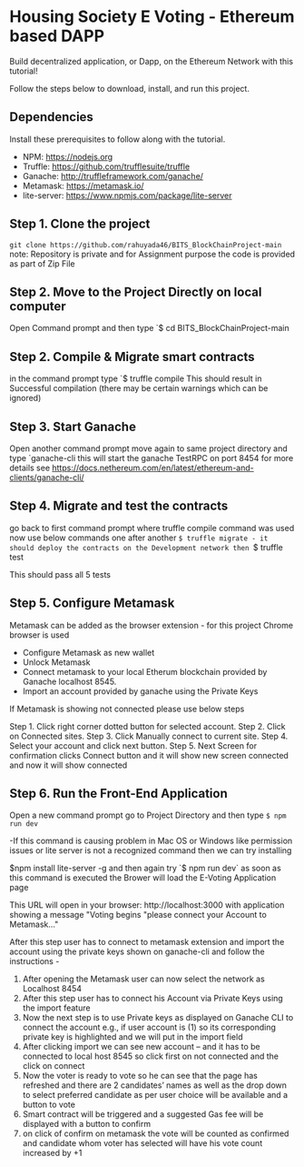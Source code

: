 # Housing Society E Voting - Ethereum based DAPP
Build decentralized application, or Dapp, on the Ethereum Network with this tutorial!

Follow the steps below to download, install, and run this project.

## Dependencies
Install these prerequisites to follow along with the tutorial. 
- NPM: https://nodejs.org
- Truffle: https://github.com/trufflesuite/truffle
- Ganache: http://truffleframework.com/ganache/
- Metamask: https://metamask.io/
- lite-server: https://www.npmjs.com/package/lite-server

## Step 1. Clone the project
`git clone https://github.com/rahuyada46/BITS_BlockChainProject-main` note: Repository is private and for Assignment purpose the code is provided as part of Zip File

## Step 2. Move to the Project Directly on local computer 
Open Command prompt and then type
`$ cd BITS_BlockChainProject-main

## Step 2. Compile & Migrate smart contracts
in the command prompt type
`$ truffle compile 
This should result in Successful compilation (there may be certain warnings which can be ignored)

## Step 3. Start Ganache
Open another command prompt move again to same project directory and type
`ganache-cli
this will start the ganache TestRPC on port 8454 for more details see https://docs.nethereum.com/en/latest/ethereum-and-clients/ganache-cli/

## Step 4. Migrate and test the contracts 
go back to first command prompt where truffle compile command was used now use below commands one after another
 `$ truffle migrate - it should deploy the contracts on the Development network
 then
 `$ truffle test 

 This should pass all 5 tests 

## Step 5. Configure Metamask
Metamask can be added as the browser extension - for this project Chrome browser is used
- Configure Metamask as new wallet
- Unlock Metamask 
- Connect metamask to your local Etherum blockchain provided by Ganache localhost 8545.
- Import an account provided by ganache using the Private Keys

If Metamask is showing not connected please use below steps

Step 1. Click right corner dotted button for selected account.
Step 2. Click on Connected sites.
Step 3. Click Manually connect to current site.
Step 4. Select your account and click next button.
Step 5. Next Screen for confirmation clicks Connect button and it will show new screen connected and now it will show connected 


## Step 6. Run the Front-End Application
Open a new command prompt go to Project Directory and then type
`$ npm run dev`

-If this command is causing problem in Mac OS or Windows like permission issues or lite server is not a recognized command then we can try installing 

   $npm install lite-server -g
and then again try    `$ npm run dev`
as soon as this command is executed the Brower will load the E-Voting Application page

This URL will open in your browser: http://localhost:3000 with application showing a message "Voting begins "please connect your Account to Metamask..."

After this step user has to connect to metamask extension and import the account using the private keys shown on ganache-cli and follow the instructions -
1. After opening the Metamask user can now select the network as Localhost 8454
2. After this step user has to connect his Account via Private Keys using the import feature
3. Now the next step is to use Private keys as displayed on Ganache CLI to connect the account e.g., if user account is (1) so its corresponding private key is highlighted and we will put in the import field
4. After clicking import we can see new account – and it has to be connected to local host 8545 so click first on not connected and the click on connect
5. Now the voter is ready to vote so he can see that the page has refreshed and there are 2 candidates’ names as well as the drop down to select preferred candidate as per user choice will be available and a button to vote
6. Smart contract will be triggered and a suggested Gas fee will be displayed with a button to confirm
7. on click of confirm on metamask the vote will be counted as confirmed and candidate whom voter has selected will have his vote count increased by +1

